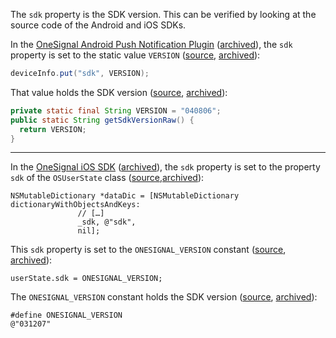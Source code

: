 The `sdk` property is the SDK version. This can be verified by looking at the source code of the Android and iOS SDKs.

In the [OneSignal Android Push Notification Plugin](https://github.com/OneSignal/OneSignal-Android-SDK) ([archived](https://web.archive.org/web/20231110171825/https://github.com/OneSignal/OneSignal-Android-SDK)), the `sdk` property is set to the static value `VERSION` ([source](https://github.com/OneSignal/OneSignal-Android-SDK/blob/2cbb251031a26ef61984b9cb7d728ef9c5277e92/OneSignalSDK/onesignal/src/main/java/com/onesignal/OneSignal.java#L1515), [archived](https://archive.ph/E4YVp)):

```java
deviceInfo.put("sdk", VERSION);
```

That value holds the SDK version ([source](https://github.com/OneSignal/OneSignal-Android-SDK/blob/main/OneSignalSDK/onesignal/src/main/java/com/onesignal/OneSignal.java#L434-L437), [archived](https://archive.li/zcGM2)):

```java
private static final String VERSION = "040806";
public static String getSdkVersionRaw() {
  return VERSION;
}
```

---

In the [OneSignal iOS SDK](https://github.com/OneSignal/OneSignal-iOS-SDK) ([archived](https://archive.ph/7QimQ)), the `sdk` property is set to the property `sdk` of the `OSUserState` class ([source](https://github.com/OneSignal/OneSignal-iOS-SDK/blob/dce17e8667a29c4ac64bbee4280391d50c3af89f/iOS_SDK/OneSignalSDK/Source/OSUserState.m#L35-L41),[archived](https://archive.ph/Nqg0X)):

```objc
NSMutableDictionary *dataDic = [NSMutableDictionary dictionaryWithObjectsAndKeys:
               // […]
               _sdk, @"sdk",
               nil];
```

This `sdk` property is set to the `ONESIGNAL_VERSION` constant ([source](https://github.com/OneSignal/OneSignal-iOS-SDK/blob/dce17e8667a29c4ac64bbee4280391d50c3af89f/iOS_SDK/OneSignalSDK/Source/OneSignal.m#L1813), [archived](https://archive.ph/5sfg6)):

```objc
userState.sdk = ONESIGNAL_VERSION;
```

The `ONESIGNAL_VERSION` constant holds the SDK version ([source](https://github.com/OneSignal/OneSignal-iOS-SDK/blob/dce17e8667a29c4ac64bbee4280391d50c3af89f/iOS_SDK/OneSignalSDK/OneSignalCore/Source/OneSignalCommonDefines.h#L49), [archived](https://archive.ph/cKSlX)):

```objc
#define ONESIGNAL_VERSION                                                   @"031207"
```
